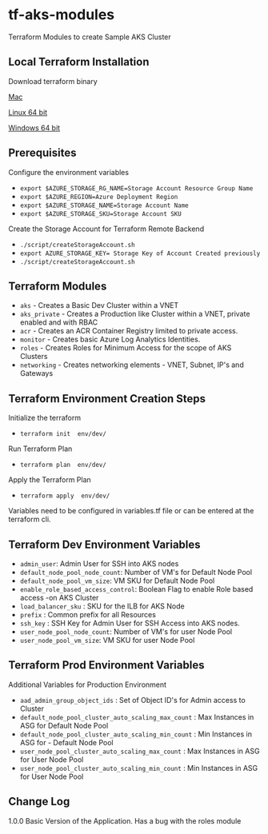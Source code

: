 # tf-aks-modules
Terraform Modules to create Sample AKS Cluster


## Local Terraform Installation

Download terraform binary

[Mac](https://releases.hashicorp.com/terraform/0.14.9/terraform_0.14.9_darwin_amd64.zip)

[Linux 64 bit](https://releases.hashicorp.com/terraform/0.14.9/terraform_0.14.9_linux_amd64.zip)

[Windows 64 bit](https://releases.hashicorp.com/terraform/0.14.9/terraform_0.14.9_windows_amd64.zip)


## Prerequisites

Configure the environment variables


  - `export $AZURE_STORAGE_RG_NAME=Storage Account Resource Group Name`
  - `export $AZURE_REGION=Azure Deployment Region`
  - `export $AZURE_STORAGE_NAME=Storage Account Name`
  - `export $AZURE_STORAGE_SKU=Storage Account SKU`

Create the Storage Account for Terraform Remote Backend

  -  `./script/createStorageAccount.sh`
  -  `export AZURE_STORAGE_KEY= Storage Key of Account Created previously`
  -  `./script/createStorageAccount.sh`

## Terraform Modules

- `aks` - Creates a Basic Dev Cluster within a VNET
- `aks_private` - Creates a Production like Cluster within a VNET, private enabled and with RBAC
- `acr` - Creates an ACR Container Registry limited to private access.
- `monitor` - Creates basic Azure Log Analytics Identities.
- `roles` - Creates Roles for Minimum Access for the scope of AKS Clusters
- `networking` - Creates networking elements - VNET, Subnet, IP's and Gateways


## Terraform Environment Creation Steps

Initialize the terraform

- ``` terraform init  env/dev/ ```

Run Terraform Plan

- ``` terraform plan  env/dev/ ```

Apply the Terraform Plan

- ``` terraform apply  env/dev/ ```

Variables need to be configured in variables.tf file or can be entered at the terraform cli.

## Terraform Dev Environment Variables

- `admin_user`: Admin User for SSH into AKS nodes
- `default_node_pool_node_count`: Number of VM's for Default Node Pool
- `default_node_pool_vm_size`: VM SKU for Default Node Pool
- `enable_role_based_access_control`: Boolean Flag to enable Role based access -on AKS Cluster
- `load_balancer_sku` : SKU for the ILB for AKS Node
- `prefix` : Common prefix for all Resources
- `ssh_key` : SSH Key for Admin User for SSH Access into AKS nodes.
- `user_node_pool_node_count`: Number of VM's for user Node Pool
- `user_node_pool_vm_size`: VM SKU for user Node Pool

## Terraform Prod Environment Variables

Additional Variables for Production Environment

- `aad_admin_group_object_ids` : Set of Object ID's for Admin access to Cluster
- `default_node_pool_cluster_auto_scaling_max_count` : Max Instances in ASG for Default Node Pool
- `default_node_pool_cluster_auto_scaling_min_count` : Min Instances in ASG for - Default Node Pool
- `user_node_pool_cluster_auto_scaling_max_count` : Max Instances in ASG for User Node Pool
- `user_node_pool_cluster_auto_scaling_min_count` : Min Instances in ASG for User Node Pool

## Change Log

1.0.0 Basic Version of the Application. Has a bug with the roles module
